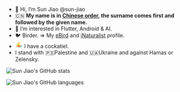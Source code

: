 - 👋 Hi, I’m Sun Jiao @sun-jiao 
- 🇨🇳 **My name is in [Chinese order], the surname comes first and followed by the given name.**
- 👀 I’m interested in Flutter, Android & AI.
- 🐦 Birder. => My [eBird] and [iNaturalist] profile.
- <img src="https://raw.githubusercontent.com/sun-jiao/sun-jiao/main/cockatiel-head.svg" width="20" height="20" /> I have a cockatiel.
- I stand with 🇵🇸Palestine and 🇺🇦Ukraine and against Hamas or Zelensky.

![Sun Jiao's GitHub stats](https://github-readme-stats.vercel.app/api?username=sun-jiao)

![Sun Jiao's GitHub languages](https://github-readme-stats.vercel.app/api/top-langs?username=sun-jiao&show_icons=true&locale=en&layout=compact)

<!---
sun-jiao/sun-jiao is a ✨ special ✨ repository because its `README.md` (this file) appears on your GitHub profile.
You can click the Preview link to take a look at your changes.
--->

[Chinese order]: https://en.wikipedia.org/wiki/Chinese_name#Family_names:~:text=Modern%20Chinese%20names%20consist%20of%20a%20monosymbolic%20(single%2Dsymbol)%20surname%20(x%C3%ACngsh%C3%AC%3B%20%E5%A7%93%E6%B0%8F)%2C%20which%20comes%20first%2C%20followed%20by%20a%20given%20name%20(m%C3%ADng%3B%20%E5%90%8D)
[eBird]: https://ebird.org/profile/MjAyNjgyMg/CN
[iNaturalist]: https://www.inaturalist.org/people/5859521
